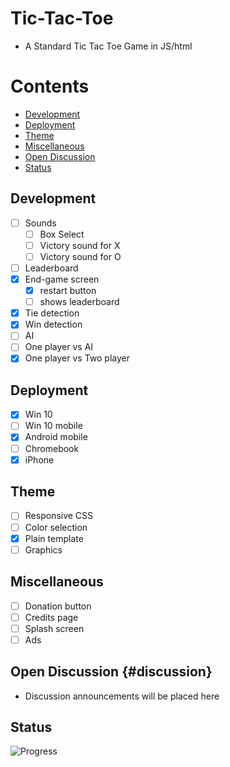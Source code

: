 # Tic-Tac-Toe
- A Standard Tic Tac Toe Game in JS/html

# Contents
* [Development](#development)
* [Deployment](#deployment)
* [Theme](#theme)
* [Miscellaneous](#miscellaneous)
* [Open Discussion](#discussion)
* [Status](#status)

## Development
- [ ] Sounds
  + [ ] Box Select
  + [ ] Victory sound for X
  + [ ] Victory sound for O
- [ ] Leaderboard
- [x] End-game screen
  - [x] restart button
  - [ ] shows leaderboard
- [x] Tie detection
- [x] Win detection
- [ ] AI
- [ ] One player vs AI
- [x] One player vs Two player

## Deployment
- [x] Win 10
- [ ] Win 10 mobile
- [x] Android mobile
- [ ] Chromebook
- [x] iPhone

## Theme
- [ ] Responsive CSS
- [ ] Color selection
- [x] Plain template
- [ ] Graphics

## Miscellaneous
- [ ] Donation button
- [ ] Credits page
- [ ] Splash screen
- [ ] Ads

## Open Discussion {#discussion}
- Discussion announcements will be placed here

## Status
![Progress](https://progress-bar.dev/3/)
